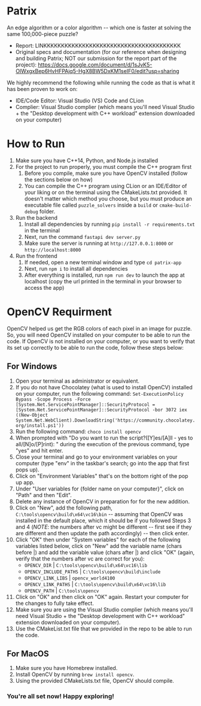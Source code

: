 # Patrix

An edge algorithm or a color algorithm -- which one is faster at solving the same 100,000-piece puzzle?

-   Report: LINKKKKKKKKKKKKKKKKKKKKKKKKKKKKKKKKKKKKKKK
-   Original specs and documentation (for our reference when designing and building Patrix; NOT our submission for the report part of the project): https://docs.google.com/document/d/1sJvK5-OlWxgxBep6HvHFPAjq5-HgX8BW5DxKM1seIF0/edit?usp=sharing

We highly recommend the following while running the code as that is what it has been proven to work on:

-   IDE/Code Editor: Visual Studio (VS) Code and CLion
-   Complier: Visual Studio complier (which means you'll need Visual Studio + the "Desktop development with C++ workload" extension downloaded on your computer)

# How to Run

1. Make sure you have C++14, Python, and Node.js installed
2. For the project to run properly, you must compile the C++ program first
    1. Before you compile, make sure you have OpenCV installed (follow the sections below on how)
    2. You can compile the C++ program using CLion or an IDE/Editor of your liking or on the terminal using the CMakeLists.txt provided. It doesn't matter which method you choose, but you must produce an executable file called `puzzle_solvers` inside a `build` or `cmake-build-debug` folder.
3. Run the backend
    1. Install all dependencies by running `pip install -r requirements.txt` in the terminal
    2. Next, run the command `fastapi dev server.py`
    3. Make sure the server is running at `http://127.0.0.1:8000` or `http://localhost:8000`
4. Run the frontend
    1. If needed, open a new terminal window and type `cd patrix-app`
    2. Next, run `npm i` to install all dependencies
    3. After everything is installed, run `npm run dev` to launch the app at localhost (copy the url printed in the terminal in your browser to access the app)

# OpenCV Requirment

OpenCV helped us get the RGB colors of each pixel in an image for puzzle. So, you will need OpenCV installed on your computer to be able to run the code. If OpenCV is not installed on your computer, or you want to verify that its set up correctly to be able to run the code, follow these steps below:

## For Windows

1. Open your terminal as administrator or equivalent.
2. If you do not have Chocolatey (what is used to install OpenCV) installed on your computer, run the following command: `Set-ExecutionPolicy Bypass -Scope Process -Force
   [System.Net.ServicePointManager]::SecurityProtocol = [System.Net.ServicePointManager]::SecurityProtocol -bor 3072
   iex ((New-Object System.Net.WebClient).DownloadString('https://community.chocolatey.org/install.ps1'))`
3. Run the following command: `choco install opencv`
4. When prompted with "Do you want to run the script?([Y]es/[A]ll - yes to all/[N]o/[P]rint): " during the execution of the previous command, type "yes" and hit enter.
5. Close your terminal and go to your environment variables on your computer (type "env" in the taskbar's search; go into the app that first pops up).
6. Click on "Environment Variables" that's on the bottom right of the pop up app.
7. Under "User variables for {folder name on your computer}", click on "Path" and then "Edit".
8. Delete any instance of OpenCV in preparation for for the new addition.
9. Click on "New", add the following path, `C:\tools\opencv\build\x64\vc16\bin` -- assuming that OpenCV was installed in the default place, which it should be if you followed Steps 3 and 4 (_NOTE_: the numbers after vc might be different -- first see if they are different and then update the path accordingly) -- then click enter.
10. Click "OK" then under "System variables" for each of the following variables listed below, click on "New" add the variable name (chars before |) and add the variable value (chars after |) and click "OK" (again, verify that the numbers after vc are correct for you):
    - `OPENCV_DIR` | `C:\tools\opencv\build\x64\vc16\lib`
    - `OPENCV_INCLUDE_PATHS` | `C:\tools\opencv\build\include`
    - `OPENCV_LINK_LIBS` | `opencv_world4100`
    - `OPENCV_LINK_PATHS` | `C:\tools\opencv\build\x64\vc16\lib`
    - `OPENCV_PATH` | `C:\tools\opencv`
11. Click on "OK" and then click on "OK" again. Restart your computer for the changes to fully take effect.
12. Make sure you are using the Visual Studio complier (which means you'll need Visual Studio + the "Desktop development with C++ workload" extension downloaded on your computer).
13. Use the CMakeList.txt file that we provided in the repo to be able to run the code.

## For MacOS

1. Make sure you have Homebrew installed.
2. Install OpenCV by running `brew install opencv`.
3. Using the provided CMakeLists.txt file, OpenCV should compile.

### You're all set now! Happy exploring!
